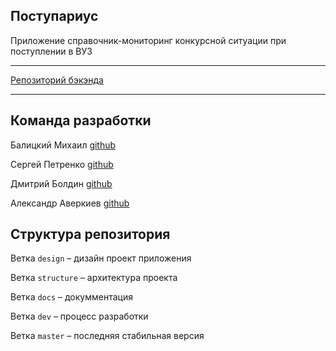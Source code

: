 ## Поступариус

Приложение справочник-мониторинг конкурсной ситуации при поступлении в ВУЗ

___

[Репозиторий бэкэнда](https://github.com/mikstime/ege)

___

## Команда разработки

Балицкий Михаил [github](https://github.com/mikstime)

Сергей Петренко [github](https://github.com/SPetrenko17)

Дмитрий Болдин [github](https://github.com/BoldinDmitry)

Александр Аверкиев [github](https://github.com/Elderly-AI)

## Структура репозитория

Ветка `design` – дизайн проект приложения

Ветка `structure` – архитектура проекта

Ветка `docs` – докумментация

Ветка `dev` – процесс разработки

Ветка `master` – последняя стабильная версия
